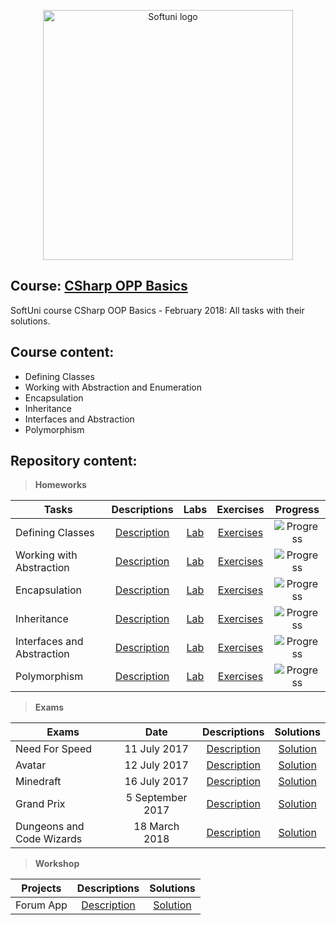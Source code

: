 <p align="center">
	<a href="https://softuni.bg/"><img src="https://www.jobs.bg/assets/logo/2017-09-01/b_6e048c01c340d967f2a6e540e9825d46.png" alt="Softuni logo" width="400" align="center">
	</a>
<p>

## Course: [CSharp OPP Basics](https://softuni.bg/trainings/1842/csharp-oop-basics-february-2018)
SoftUni course CSharp OOP Basics - February 2018: All tasks with their solutions.

## Course content:
- Defining Classes
- Working with Abstraction and Enumeration
- Encapsulation
- Inheritance
- Interfaces and Abstraction
- Polymorphism

## Repository content:

> **Homeworks**

Tasks						|Descriptions																					| Labs																										| Exercises																												|Progress																														
----------------------------|:---------------------------------------------------------------------------------------------:|:---------------------------------------------------------------------------------------------------------:|:---------------------------------------------------------------------------------------------------------------------:|:---------------:
Defining Classes			|[Description](https://github.com/dobroslav-atanasov/CSharp-OOP-Basics/tree/master/Resources)	|[Lab](https://github.com/dobroslav-atanasov/CSharp-OOP-Basics/tree/master/01.DefiningClasses-Lab)			|[Exercises](https://github.com/dobroslav-atanasov/CSharp-OOP-Basics/tree/master/02.DefiningClasses-Exercises)          |![Progress](http://progressed.io/bar/100?title=completed)
Working with Abstraction	|[Description](https://github.com/dobroslav-atanasov/CSharp-OOP-Basics/tree/master/Resources)	|[Lab](https://github.com/dobroslav-atanasov/CSharp-OOP-Basics/tree/master/03.WorkingWithAbstraction-Lab)	|[Exercises](https://github.com/dobroslav-atanasov/CSharp-OOP-Basics/tree/master/04.WorkingWithAbstraction-Exercises)   |![Progress](http://progressed.io/bar/100?title=completed)
Encapsulation				|[Description](https://github.com/dobroslav-atanasov/CSharp-OOP-Basics/tree/master/Resources)	|[Lab](https://github.com/dobroslav-atanasov/CSharp-OOP-Basics/tree/master/05.Encapsulation-Lab)			|[Exercises](https://github.com/dobroslav-atanasov/CSharp-OOP-Basics/tree/master/06.Encapsulation-Exercises)            |![Progress](http://progressed.io/bar/100?title=completed)
Inheritance					|[Description](https://github.com/dobroslav-atanasov/CSharp-OOP-Basics/tree/master/Resources)	|[Lab](https://github.com/dobroslav-atanasov/CSharp-OOP-Basics/tree/master/07.Inheritance-Lab)				|[Exercises](https://github.com/dobroslav-atanasov/CSharp-OOP-Basics/tree/master/08.Inheritance-Exercises)              |![Progress](http://progressed.io/bar/100?title=completed)
Interfaces and Abstraction	|[Description](https://github.com/dobroslav-atanasov/CSharp-OOP-Basics/tree/master/Resources)	|[Lab](https://github.com/dobroslav-atanasov/CSharp-OOP-Basics/tree/master/09.InterfacesAndAbstraction-Lab)	|[Exercises](https://github.com/dobroslav-atanasov/CSharp-OOP-Basics/tree/master/10.InterfacesAndAbstraction-Exercises) |![Progress](http://progressed.io/bar/100?title=completed)
Polymorphism				|[Description](https://github.com/dobroslav-atanasov/CSharp-OOP-Basics/tree/master/Resources)	|[Lab](https://github.com/dobroslav-atanasov/CSharp-OOP-Basics/tree/master/11.Polymorphism-Lab)				|[Exercises](https://github.com/dobroslav-atanasov/CSharp-OOP-Basics/tree/master/12.Polymorphism-Exercises)             |![Progress](http://progressed.io/bar/100?title=completed)

> **Exams**

Exams						|Date				|Descriptions																															|Solutions
----------------------------|:-----------------:|:-------------------------------------------------------------------------------------------------------------------------------------:|:----------:
Need For Speed				|11 July 2017		|[Description](https://github.com/dobroslav-atanasov/CSharp-OOP-Basics/tree/master/Resources/Exam-11.07.2017-Need-For-Speed)			|[Solution]()
Avatar						|12 July 2017		|[Description](https://github.com/dobroslav-atanasov/CSharp-OOP-Basics/tree/master/Resources/Exam-12.07.2017-Avatar)					|[Solution]()
Minedraft					|16 July 2017		|[Description](https://github.com/dobroslav-atanasov/CSharp-OOP-Basics/tree/master/Resources/Exam-16.07.2017-Minedraft)					|[Solution]()
Grand Prix					|5 September 2017	|[Description](https://github.com/dobroslav-atanasov/CSharp-OOP-Basics/tree/master/Resources/Exam-05.09.2017-Grand-Prix)				|[Solution]()
Dungeons and Code Wizards	|18 March 2018		|[Description](https://github.com/dobroslav-atanasov/CSharp-OOP-Basics/tree/master/Resources/Exam-18.03.2018-Dungeons-and-Code-Wizards)	|[Solution]()

> **Workshop**

Projects			|Descriptions																							|Solutions
--------------------|:-----------------------------------------------------------------------------------------------------:|:----------:
Forum App			|[Description](https://github.com/dobroslav-atanasov/CSharp-OOP-Basics/tree/master/Resources/Workshop)	|[Solution]()
